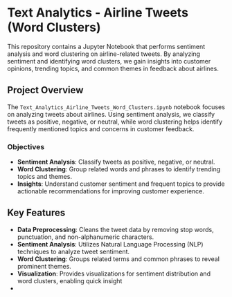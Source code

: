 # Text Analytics - Airline Tweets (Word Clusters)

This repository contains a Jupyter Notebook that performs sentiment analysis and word clustering on airline-related tweets. By analyzing sentiment and identifying word clusters, we gain insights into customer opinions, trending topics, and common themes in feedback about airlines.

## Project Overview

The `Text_Analytics_Airline_Tweets_Word_Clusters.ipynb` notebook focuses on analyzing tweets about airlines. Using sentiment analysis, we classify tweets as positive, negative, or neutral, while word clustering helps identify frequently mentioned topics and concerns in customer feedback.

### Objectives
- **Sentiment Analysis**: Classify tweets as positive, negative, or neutral.
- **Word Clustering**: Group related words and phrases to identify trending topics and themes.
- **Insights**: Understand customer sentiment and frequent topics to provide actionable recommendations for improving customer experience.

## Key Features

- **Data Preprocessing**: Cleans the tweet data by removing stop words, punctuation, and non-alphanumeric characters.
- **Sentiment Analysis**: Utilizes Natural Language Processing (NLP) techniques to analyze tweet sentiment.
- **Word Clustering**: Groups related terms and common phrases to reveal prominent themes.
- **Visualization**: Provides visualizations for sentiment distribution and word clusters, enabling quick insight
- 

